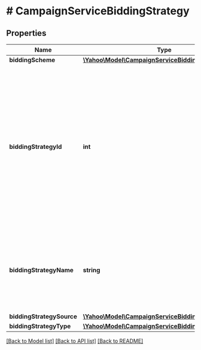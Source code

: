 # # CampaignServiceBiddingStrategy

## Properties

Name | Type | Description | Notes
------------ | ------------- | ------------- | -------------
**biddingScheme** | [**\Yahoo\Model\CampaignServiceBiddingScheme**](CampaignServiceBiddingScheme.md) |  | [optional] 
**biddingStrategyId** | **int** | &lt;div lang&#x3D;\&quot;ja\&quot;&gt;自動入札IDです。&lt;br&gt;ADD時、標準入札設定の場合、このフィールドは設定不可となり、ポートフォリオ入札設定の場合、必須となります。また、biddingSchemeと同時に設定することはできません。&lt;/div&gt;&lt;div lang&#x3D;\&quot;en\&quot;&gt;Auto Bidding ID.&lt;br&gt;This field cannot be specified when Standard bidding is setting, and is required when Portfolio bidding is setting in ADD operation. It cannot be specified at the same times as biddingScheme. &lt;/div&gt; | [optional] 
**biddingStrategyName** | **string** | &lt;div lang&#x3D;\&quot;ja\&quot;&gt;自動入札名です。&lt;br&gt;ADD時、このフィールドは無視されます。&lt;br&gt;※50文字以内になります。&lt;/div&gt;&lt;div lang&#x3D;\&quot;en\&quot;&gt;Auto Bidding name.&lt;br&gt;This field will be ignored in ADD operation. &lt;br&gt;* Up to 50 characters.&lt;/div&gt; | [optional] 
**biddingStrategySource** | [**\Yahoo\Model\CampaignServiceBiddingStrategySource**](CampaignServiceBiddingStrategySource.md) |  | [optional] 
**biddingStrategyType** | [**\Yahoo\Model\CampaignServiceBiddingStrategyType**](CampaignServiceBiddingStrategyType.md) |  | [optional] 

[[Back to Model list]](../../README.md#documentation-for-models) [[Back to API list]](../../README.md#documentation-for-api-endpoints) [[Back to README]](../../README.md)


